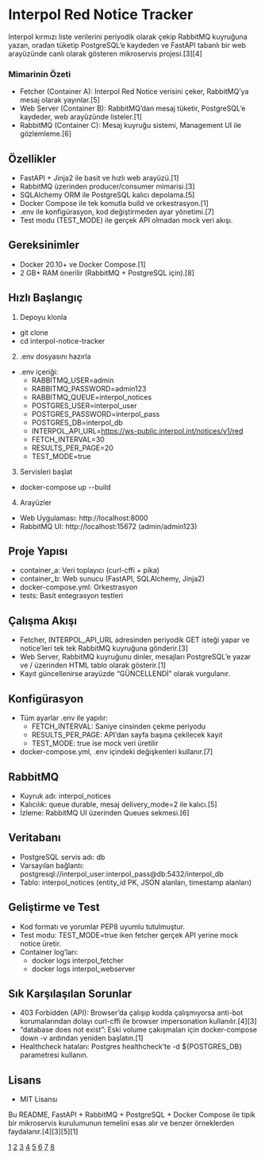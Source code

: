 # Interpol Red Notice Tracker

Interpol kırmızı liste verilerini periyodik olarak çekip RabbitMQ kuyruğuna yazan, oradan tüketip PostgreSQL’e kaydeden ve FastAPI tabanlı bir web arayüzünde canlı olarak gösteren mikroservis projesi.[3][4]

### Mimarinin Özeti

- Fetcher (Container A): Interpol Red Notice verisini çeker, RabbitMQ’ya mesaj olarak yayınlar.[5]
- Web Server (Container B): RabbitMQ’dan mesaj tüketir, PostgreSQL’e kaydeder, web arayüzünde listeler.[1]
- RabbitMQ (Container C): Mesaj kuyruğu sistemi, Management UI ile gözlemleme.[6]

## Özellikler

- FastAPI + Jinja2 ile basit ve hızlı web arayüzü.[1]
- RabbitMQ üzerinden producer/consumer mimarisi.[3]
- SQLAlchemy ORM ile PostgreSQL kalıcı depolama.[5]
- Docker Compose ile tek komutla build ve orkestrasyon.[1]
- .env ile konfigürasyon, kod değiştirmeden ayar yönetimi.[7]
- Test modu (TEST_MODE) ile gerçek API olmadan mock veri akışı.

## Gereksinimler

- Docker 20.10+ ve Docker Compose.[1]
- 2 GB+ RAM önerilir (RabbitMQ + PostgreSQL için).[8]

## Hızlı Başlangıç

1) Depoyu klonla
- git clone <repo-url>
- cd interpol-notice-tracker

2) .env dosyasını hazırla
- .env içeriği:
  - RABBITMQ_USER=admin
  - RABBITMQ_PASSWORD=admin123
  - RABBITMQ_QUEUE=interpol_notices
  - POSTGRES_USER=interpol_user
  - POSTGRES_PASSWORD=interpol_pass
  - POSTGRES_DB=interpol_db
  - INTERPOL_API_URL=https://ws-public.interpol.int/notices/v1/red
  - FETCH_INTERVAL=30
  - RESULTS_PER_PAGE=20
  - TEST_MODE=true

3) Servisleri başlat
- docker-compose up --build

4) Arayüzler
- Web Uygulaması: http://localhost:8000
- RabbitMQ UI: http://localhost:15672 (admin/admin123)

## Proje Yapısı

- container_a: Veri toplayıcı (curl-cffi + pika)
- container_b: Web sunucu (FastAPI, SQLAlchemy, Jinja2)
- docker-compose.yml: Orkestrasyon
- tests: Basit entegrasyon testleri

## Çalışma Akışı

- Fetcher, INTERPOL_API_URL adresinden periyodik GET isteği yapar ve notice’leri tek tek RabbitMQ kuyruğuna gönderir.[3]
- Web Server, RabbitMQ kuyruğunu dinler, mesajları PostgreSQL’e yazar ve / üzerinden HTML tablo olarak gösterir.[1]
- Kayıt güncellenirse arayüzde “GÜNCELLENDİ” olarak vurgulanır.

## Konfigürasyon

- Tüm ayarlar .env ile yapılır:
  - FETCH_INTERVAL: Saniye cinsinden çekme periyodu
  - RESULTS_PER_PAGE: API’dan sayfa başına çekilecek kayıt
  - TEST_MODE: true ise mock veri üretilir
- docker-compose.yml, .env içindeki değişkenleri kullanır.[7]

## RabbitMQ

- Kuyruk adı: interpol_notices
- Kalıcılık: queue durable, mesaj delivery_mode=2 ile kalıcı.[5]
- İzleme: RabbitMQ UI üzerinden Queues sekmesi.[6]

## Veritabanı

- PostgreSQL servis adı: db
- Varsayılan bağlantı: postgresql://interpol_user:interpol_pass@db:5432/interpol_db
- Tablo: interpol_notices (entity_id PK, JSON alanları, timestamp alanları)

## Geliştirme ve Test

- Kod formatı ve yorumlar PEP8 uyumlu tutulmuştur.
- Test modu: TEST_MODE=true iken fetcher gerçek API yerine mock notice üretir.
- Container log’ları:
  - docker logs interpol_fetcher
  - docker logs interpol_webserver

## Sık Karşılaşılan Sorunlar

- 403 Forbidden (API): Browser’da çalışıp kodda çalışmıyorsa anti-bot korumalarından dolayı curl-cffi ile browser impersonation kullanılır.[4][3]
- “database does not exist”: Eski volume çakışmaları için docker-compose down -v ardından yeniden başlatın.[1]
- Healthcheck hataları: Postgres healthcheck’te -d ${POSTGRES_DB} parametresi kullanın.

## Lisans

- MIT Lisansı

Bu README, FastAPI + RabbitMQ + PostgreSQL + Docker Compose ile tipik bir mikroservis kurulumunun temelini esas alır ve benzer örneklerden faydalanır.[4][3][5][1]

[1](https://testdriven.io/courses/fastapi-celery/docker/)
[2](https://docs.techstartucalgary.com/projects/readme/index.html)
[3](https://github.com/luovkle/fastapi-celery-flower-rabbitmq-redis)
[4](https://blog.devgenius.io/building-a-fastapi-application-with-celery-rabbitmq-and-postgresql-dockerized-a-step-by-step-e4583bde4d6b)
[5](https://blog.devops.dev/fastapi-postgresql-alembic-sqlalchemy-rabbitmq-docker-example-10c34f100167)
[6](https://denisbrogg.hashnode.dev/python-ml-in-production-part-1-fastapi-celery-with-docker)
[7](https://opencollective.ecosyste.ms/collectives/fastapi-template/issues)
[8](https://www.reddit.com/r/FastAPI/comments/nshn5b/fastapipostgresqlceleryrabbitmqredis_backend_with/)
